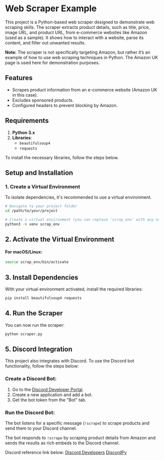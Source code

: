 # Web Scraper Example

This project is a Python-based web scraper designed to demonstrate web scraping skills. The scraper extracts product details, such as title, price, image URL, and product URL, from e-commerce websites like Amazon (used as a sample). It shows how to interact with a website, parse its content, and filter out unwanted results.

**Note:** The scraper is not specifically targeting Amazon, but rather it’s an example of how to use web scraping techniques in Python. The Amazon UK page is used here for demonstration purposes.

## Features

- Scrapes product information from an e-commerce website (Amazon UK in this case).
- Excludes sponsored products.
- Configured headers to prevent blocking by Amazon.

## Requirements

1. **Python 3.x**
2. **Libraries**:
   - `beautifulsoup4`
   - `requests`

To install the necessary libraries, follow the steps below.

## Setup and Installation

### 1. Create a Virtual Environment

To isolate dependencies, it's recommended to use a virtual environment.

````bash
# Navigate to your project folder
cd /path/to/your/project

# Create a virtual environment (you can replace 'scrap_env' with any name)
python3 -m venv scrap_env
````

## 2. Activate the Virtual Environment

#### For macOS/Linux:

````bash
source scrap_env/bin/activate
````

## 3. Install Dependencies

With your virtual environment activated, install the required libraries:

````bash
pip install beautifulsoup4 requests
````

## 4. Run the Scraper

You can now run the scraper:

````bash
python scraper.py
````

## 5. Discord Integration

This project also integrates with Discord. To use the Discord bot functionality, follow the steps below:

### Create a Discord Bot:

1. Go to the [Discord Developer Portal](https://discord.com/developers/applications).
2. Create a new application and add a bot.
3. Get the bot token from the "Bot" tab.

### Run the Discord Bot:

The bot listens for a specific message (`!scrape`) to scrape products and send them to your Discord channel.

The bot responds to `!scrape` by scraping product details from Amazon and sends the results as rich embeds to the Discord channel.

Discord reference link below:
[Discord Developers](https://discord.com/developers/build)
[DiscordPy](https://discordpy.readthedocs.io/en/stable/)

